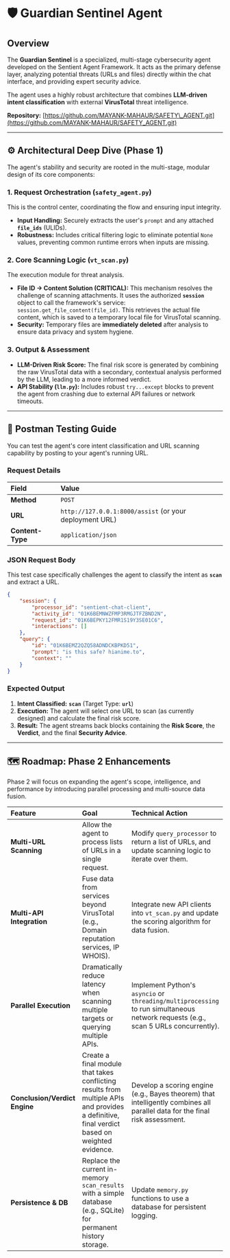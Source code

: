 
# 🛡️ Guardian Sentinel Agent

## Overview

The **Guardian Sentinel** is a specialized, multi-stage cybersecurity agent developed on the Sentient Agent Framework. It acts as the primary defense layer, analyzing potential threats (URLs and files) directly within the chat interface, and providing expert security advice.

The agent uses a highly robust architecture that combines **LLM-driven intent classification** with external **VirusTotal** threat intelligence.

**Repository:** [https://github.com/MAYANK-MAHAUR/SAFETY\_AGENT.git](https://github.com/MAYANK-MAHAUR/SAFETY_AGENT.git)

-----

## ⚙️ Architectural Deep Dive (Phase 1)

The agent's stability and security are rooted in the multi-stage, modular design of its core components:

### 1\. Request Orchestration (`safety_agent.py`)

This is the control center, coordinating the flow and ensuring input integrity.

  * **Input Handling:** Securely extracts the user's `prompt` and any attached **`file_ids`** (ULIDs).
  * **Robustness:** Includes critical filtering logic to eliminate potential `None` values, preventing common runtime errors when inputs are missing.

### 2\. Core Scanning Logic (`vt_scan.py`)

The execution module for threat analysis.

  * **File ID $\rightarrow$ Content Solution (CRITICAL):** This mechanism resolves the challenge of scanning attachments. It uses the authorized **`session`** object to call the framework's service: `session.get_file_content(file_id)`. This retrieves the actual file content, which is saved to a temporary local file for VirusTotal scanning.
  * **Security:** Temporary files are **immediately deleted** after analysis to ensure data privacy and system hygiene.

### 3\. Output & Assessment

  * **LLM-Driven Risk Score:** The final risk score is generated by combining the raw VirusTotal data with a secondary, contextual analysis performed by the LLM, leading to a more informed verdict.
  * **API Stability (`llm.py`):** Includes robust `try...except` blocks to prevent the agent from crashing due to external API failures or network timeouts.

-----

## 🧪 Postman Testing Guide

You can test the agent's core intent classification and URL scanning capability by posting to your agent's running URL.

### Request Details

| Field | Value |
| :--- | :--- |
| **Method** | `POST` |
| **URL** | `http://127.0.0.1:8000/assist` (or your deployment URL) |
| **Content-Type** | `application/json` |

### JSON Request Body

This test case specifically challenges the agent to classify the intent as **`scan`** and extract a URL.

```json
{
    "session": {
        "processor_id": "sentient-chat-client",
        "activity_id": "01K6BEMNWZFMP3RMGJTFZBND2N",
        "request_id": "01K6BEPKY12FMR1S19Y3SE01C6",
        "interactions": []
    },
    "query": {
        "id": "01K6BEMZ2QZQ58ADNDCKBPKD51",
        "prompt": "is this safe? hianime.to",
        "context": ""
    }
}
```

### Expected Output

1.  **Intent Classified:** **`scan`** (Target Type: **`url`**)
2.  **Execution:** The agent will select one URL to scan (as currently designed) and calculate the final risk score.
3.  **Result:** The agent streams back blocks containing the **Risk Score**, the **Verdict**, and the final **Security Advice**.

-----

## 🗺️ Roadmap: Phase 2 Enhancements

Phase 2 will focus on expanding the agent's scope, intelligence, and performance by introducing parallel processing and multi-source data fusion.

| Feature | Goal | Technical Action |
| :--- | :--- | :--- |
| **Multi-URL Scanning** | Allow the agent to process lists of URLs in a single request. | Modify `query_processor` to return a list of URLs, and update scanning logic to iterate over them. |
| **Multi-API Integration** | Fuse data from services beyond VirusTotal (e.g., Domain reputation services, IP WHOIS). | Integrate new API clients into `vt_scan.py` and update the scoring algorithm for data fusion. |
| **Parallel Execution** | Dramatically reduce latency when scanning multiple targets or querying multiple APIs. | Implement Python's `asyncio` or `threading/multiprocessing` to run simultaneous network requests (e.g., scan 5 URLs concurrently). |
| **Conclusion/Verdict Engine** | Create a final module that takes conflicting results from multiple APIs and provides a definitive, final verdict based on weighted evidence. | Develop a scoring engine (e.g., Bayes theorem) that intelligently combines all parallel data for the final risk assessment. |
| **Persistence & DB** | Replace the current in-memory `scan_results` with a simple database (e.g., SQLite) for permanent history storage. | Update `memory.py` functions to use a database for persistent logging. |

